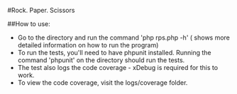 #Rock. Paper. Scissors

##How to use:

* Go to the directory and run the command 'php rps.php -h' ( shows more detailed information on how to run the program)
* To run the tests, you'll need to have phpunit installed. Running the command 'phpunit' on the directory should run the tests.
* The test also logs the code coverage - xDebug is required for this to work.
* To view the code coverage, visit the logs/coverage folder.